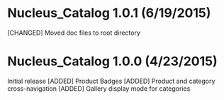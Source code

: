 Nucleus_Catalog 1.0.1 (6/19/2015)
=======================================
[CHANGED] Moved doc files to root directory

Nucleus_Catalog 1.0.0 (4/23/2015)
=======================================
Initial release
[ADDED] Product Badges
[ADDED] Product and category cross-navigation
[ADDED] Gallery display mode for categories